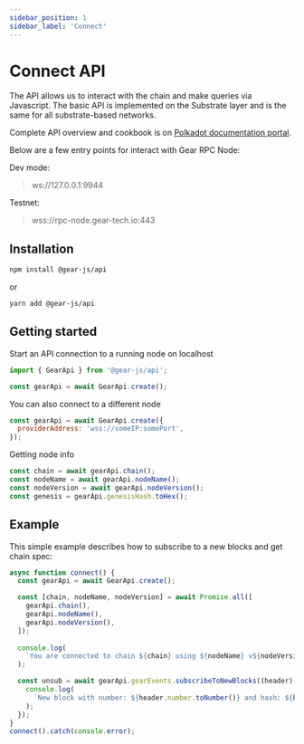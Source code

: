 ```yaml
---
sidebar_position: 1
sidebar_label: 'Connect'
---
```


# Connect API

The API allows us to interact with the chain and make queries via Javascript. The basic API is implemented on the Substrate layer and is the same for all substrate-based networks.

Complete API overview and cookbook is on [Polkadot documentation portal](https://polkadot.js.org/docs/).

Below are a few entry points for interact with Gear RPC Node:

Dev mode:

> ws://127.0.0.1:9944

Testnet:

> wss://rpc-node.gear-tech.io:443

## Installation

```sh
npm install @gear-js/api
```

or

```sh
yarn add @gear-js/api
```

## Getting started

Start an API connection to a running node on localhost

```javascript
import { GearApi } from '@gear-js/api';

const gearApi = await GearApi.create();
```

You can also connect to a different node

```javascript
const gearApi = await GearApi.create({
  providerAddress: 'wss://someIP:somePort',
});
```

Getting node info

```javascript
const chain = await gearApi.chain();
const nodeName = await gearApi.nodeName();
const nodeVersion = await gearApi.nodeVersion();
const genesis = gearApi.genesisHash.toHex();
```

## Example

This simple example describes how to subscribe to a new blocks and get chain spec:

```js
async function connect() {
  const gearApi = await GearApi.create();

  const [chain, nodeName, nodeVersion] = await Promise.all([
    gearApi.chain(),
    gearApi.nodeName(),
    gearApi.nodeVersion(),
  ]);
  
  console.log(
    `You are connected to chain ${chain} using ${nodeName} v${nodeVersion}`,
  );

  const unsub = await gearApi.gearEvents.subscribeToNewBlocks((header) => {
    console.log(
      `New block with number: ${header.number.toNumber()} and hash: ${header.hash.toHex()}`,
    );
  });
}
connect().catch(console.error);
```
